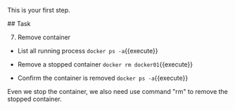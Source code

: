 This is your first step.

## Task

7. Remove container

- List all running process
`docker ps -a`{{execute}}

- Remove a stopped container 
`docker rm docker01`{{execute}}

- Confirm the container is removed
`docker ps -a`{{execute}}

Even we stop the container, we also need use command "rm" to remove the stopped container.